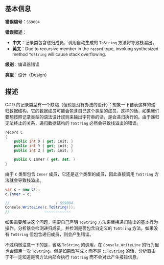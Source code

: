 ## 基本信息

**错误编号**：`SS9004`

**错误叙述**：

* **中文**：记录类包含递归成员，调用自动生成的 `ToString` 方法将导致栈溢出。
* **英文**：Due to recursive member in the `record` type, invoking synthesized method `ToString` will cause stack overflowing.

**级别**：编译器错误

**类型**：设计（Design）

## 描述

C# 9 的记录类型有一个缺陷（但也是没有办法的设计）：想象一下链表这样的递归数据结构，它的数据成员可能会包含自己这个类型的成员。这样的话，如果我们要想按照记录类型的语法设计规则来输出字符串的话，是会递归执行的。由于递归无法终止的关系，递归数据结构的 `ToString` 必然会导致栈溢出的错误。

```csharp
record C
{
    public int X { get; init; }
    public int Y { get; init; }
    public int Z { get; init; }

    public C Inner { get; set; }
}
```

由于 `C` 类型包含 `Inner` 成员，它还是这个类型的成员，因此直接调用 `ToString` 方法就会导致栈溢出。

```csharp
var c = new C();
c.Inner = c;

//                     ↓ SS9004.
Console.WriteLine(c.ToString());
//                ~~~~~~~~~~~~
```

如果需要解决这个问题，需要自己声明 `ToString` 方法来替换递归输出的基本行为操作。分析器会检测递归成员，并检测是否包含自定义的 `ToString` 方法。如果没有 `ToString` 但包含递归成员，则会产生错误。

不过稍微注意一下的是，省略 `ToString` 的调用，在 `Console.WriteLine` 的行为里也会调用一次 `ToString`。但是如果改写成 `c` 而不是 `c.ToString` 的话，分析器由于不一定知道是否方法内部会执行 `ToString` 而不会对此产生报错信息。